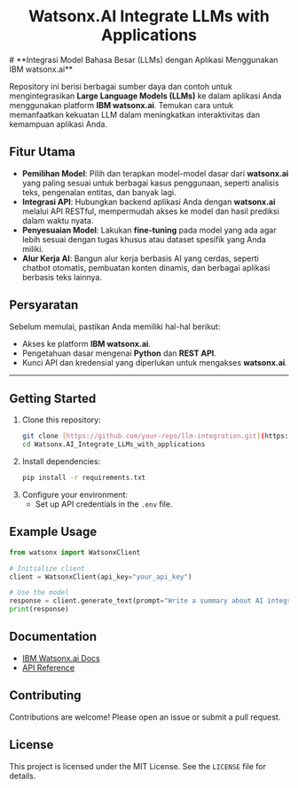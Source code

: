 <h1 align="center"> Watsonx.AI Integrate LLMs with Applications </h1>
# **Integrasi Model Bahasa Besar (LLMs) dengan Aplikasi Menggunakan IBM watsonx.ai**

Repository ini berisi berbagai sumber daya dan contoh untuk mengintegrasikan **Large Language Models (LLMs)** ke dalam aplikasi Anda menggunakan platform **IBM watsonx.ai**. Temukan cara untuk memanfaatkan kekuatan LLM dalam meningkatkan interaktivitas dan kemampuan aplikasi Anda.

## **Fitur Utama**
- **Pemilihan Model**: Pilih dan terapkan model-model dasar dari **watsonx.ai** yang paling sesuai untuk berbagai kasus penggunaan, seperti analisis teks, pengenalan entitas, dan banyak lagi.
- **Integrasi API**: Hubungkan backend aplikasi Anda dengan **watsonx.ai** melalui API RESTful, mempermudah akses ke model dan hasil prediksi dalam waktu nyata.
- **Penyesuaian Model**: Lakukan **fine-tuning** pada model yang ada agar lebih sesuai dengan tugas khusus atau dataset spesifik yang Anda miliki.
- **Alur Kerja AI**: Bangun alur kerja berbasis AI yang cerdas, seperti chatbot otomatis, pembuatan konten dinamis, dan berbagai aplikasi berbasis teks lainnya.

## **Persyaratan**
Sebelum memulai, pastikan Anda memiliki hal-hal berikut:
- Akses ke platform **IBM watsonx.ai**.
- Pengetahuan dasar mengenai **Python** dan **REST API**.
- Kunci API dan kredensial yang diperlukan untuk mengakses **watsonx.ai**.

---
## Getting Started
1. Clone this repository:
   ```bash
   git clone [https://github.com/your-repo/llm-integration.git](https://github.com/Ekkydimas/Integrate-LLMs-with-applications.git)
   cd Watsonx.AI_Integrate_LLMs_with_applications
   ```
2. Install dependencies:
   ```bash
   pip install -r requirements.txt
   ```
3. Configure your environment:
   - Set up API credentials in the `.env` file.

## Example Usage
```python
from watsonx import WatsonxClient

# Initialize client
client = WatsonxClient(api_key="your_api_key")

# Use the model
response = client.generate_text(prompt="Write a summary about AI integration.")
print(response)
```

## Documentation
- [IBM Watsonx.ai Docs](https://vest.buildlab.cloud/en/watsonx/watsonxai/level-4/201#integrate-llms-with-applications)
- [API Reference](https://cloud.ibm.com/docs)

## Contributing
Contributions are welcome! Please open an issue or submit a pull request.

## License
This project is licensed under the MIT License. See the `LICENSE` file for details.
